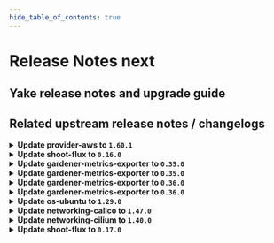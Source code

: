 ```yaml
---
hide_table_of_contents: true
---
```


# Release Notes next

## Yake release notes and upgrade guide

## Related upstream release notes / changelogs


<details>
<summary><b>Update provider-aws to <code>1.60.1</code></b></summary>

# [gardener/gardener-extension-provider-aws]

## 🐛 Bug Fixes

- `[OPERATOR]` Add specific object selectors for shoot webhooks to avoid high load in large landscapes  by @kon-angelo [#1235]

## Helm Charts
- admission-aws-application: `europe-docker.pkg.dev/gardener-project/releases/charts/gardener/extensions/admission-aws-application:v1.60.1`
- admission-aws-runtime: `europe-docker.pkg.dev/gardener-project/releases/charts/gardener/extensions/admission-aws-runtime:v1.60.1`
- provider-aws: `europe-docker.pkg.dev/gardener-project/releases/charts/gardener/extensions/provider-aws:v1.60.1`
## Docker Images
- gardener-extension-admission-aws: `europe-docker.pkg.dev/gardener-project/releases/gardener/extensions/admission-aws:v1.60.1`
- gardener-extension-provider-aws: `europe-docker.pkg.dev/gardener-project/releases/gardener/extensions/provider-aws:v1.60.1`


</details>

<details>
<summary><b>Update shoot-flux to <code>0.16.0</code></b></summary>

## What's Changed
* 🤖 Update module golang.org/x/tools to v0.30.0 by @renovate in https://github.com/stackitcloud/gardener-extension-shoot-flux/pull/134
* 🤖 Update module github.com/spf13/cobra to v1.9.1 - autoclosed by @renovate in https://github.com/stackitcloud/gardener-extension-shoot-flux/pull/137
* 🤖 Update module github.com/gardener/gardener to v1.113.0 by @renovate in https://github.com/stackitcloud/gardener-extension-shoot-flux/pull/133


**Full Changelog**: https://github.com/stackitcloud/gardener-extension-shoot-flux/compare/v0.15.0...v0.16.0

</details>

<details>
<summary><b>Update gardener-metrics-exporter to <code>0.35.0</code></b></summary>

# [gardener/gardener-metrics-exporter]

## 🏃 Others

- `[OPERATOR]` Adds SAST scanning using `gosec`. by @rickardsjp [#120]

## Docker Images
- metrics-exporter: `europe-docker.pkg.dev/gardener-project/releases/gardener/metrics-exporter:0.35.0`


</details>

<details>
<summary><b>Update gardener-metrics-exporter to <code>0.35.0</code></b></summary>

# [gardener/gardener-metrics-exporter]

## 🏃 Others

- `[OPERATOR]` Adds SAST scanning using `gosec`. by @rickardsjp [#120]

## Docker Images
- metrics-exporter: `europe-docker.pkg.dev/gardener-project/releases/gardener/metrics-exporter:0.35.0`


</details>

<details>
<summary><b>Update gardener-metrics-exporter to <code>0.36.0</code></b></summary>

no release notes available

## Docker Images
- metrics-exporter: `europe-docker.pkg.dev/gardener-project/releases/gardener/metrics-exporter:0.36.0`


</details>

<details>
<summary><b>Update gardener-metrics-exporter to <code>0.36.0</code></b></summary>

no release notes available

## Docker Images
- metrics-exporter: `europe-docker.pkg.dev/gardener-project/releases/gardener/metrics-exporter:0.36.0`


</details>

<details>
<summary><b>Update os-ubuntu to <code>1.29.0</code></b></summary>

# [gardener/gardener-extension-os-ubuntu]

## ⚠️ Breaking Changes

- `[OPERATOR]` The option `values.disableAutoUpgrades` was moved under the config directive and therefore must be configured like this now `values.config.disableUnattendedUpgrades` by @nschad [#178]
## 🐛 Bug Fixes

- `[OPERATOR]` The provision OSC script does not run anymore when the node is rebooting.  by @MrBatschner [#184]
## 🏃 Others

- `[OPERATOR]` Allows the operator to deploy nodes with the timesyncing service `ntp` to be enabled and configured by default by @nschad [#178]

## Helm Charts
- os-ubuntu: `europe-docker.pkg.dev/gardener-project/releases/charts/gardener/extensions/os-ubuntu:v1.29.0`
## Docker Images
- gardener-extension-os-ubuntu: `europe-docker.pkg.dev/gardener-project/releases/gardener/extensions/os-ubuntu:v1.29.0`


</details>

<details>
<summary><b>Update networking-calico to <code>1.47.0</code></b></summary>

# [gardener/gardener-extension-networking-calico]

## ⚠️ Breaking Changes

- `[OPERATOR]` The Helm charts for the `application` and `runtime` parts of the gardener-extension-admission-calico admission controller have been separated into standalone charts. These charts now assume a Garden setup with a virtual garden. Both charts must be deployed individually: the `runtime` chart on the Garden runtime cluster, and the `application` chart on the virtual garden. Additionally, the intermediate `global` level in the Helm values has been removed, so you may need to adjust your provided values accordingly. by @MartinWeindel [#572]
## 🏃 Others

- `[OPERATOR]` Fix permissions of calico-kube-controllers by @DockToFuture [#577]
- `[OPERATOR]` Containers, which do not require privilege escalations, now forbid privilege escalations explicitly. by @georgibaltiev [#576]
- `[OPERATOR]` Prepare for deployment of admission controller by gardener-operator by @MartinWeindel [#572]
- `[OPERATOR]` Update to calico-v3.29.2 by @axel7born [#599]
- `[OPERATOR]` The ports used by the extension can now be specified via helm values. by @ScheererJ [#592]

## Helm Charts
- admission-calico-application: `europe-docker.pkg.dev/gardener-project/releases/charts/gardener/extensions/admission-calico-application:v1.47.0`
- admission-calico-runtime: `europe-docker.pkg.dev/gardener-project/releases/charts/gardener/extensions/admission-calico-runtime:v1.47.0`
- networking-calico: `europe-docker.pkg.dev/gardener-project/releases/charts/gardener/extensions/networking-calico:v1.47.0`
## Docker Images
- gardener-extension-admission-calico: `europe-docker.pkg.dev/gardener-project/releases/gardener/extensions/admission-calico:v1.47.0`
- gardener-extension-networking-calico: `europe-docker.pkg.dev/gardener-project/releases/gardener/extensions/networking-calico:v1.47.0`


</details>

<details>
<summary><b>Update networking-cilium to <code>1.40.0</code></b></summary>

# [gardener/gardener-extension-networking-cilium]

## ⚠️ Breaking Changes

- `[OPERATOR]` The Helm charts for the `application` and `runtime` parts of the gardener-extension-admission-cilium admission controller have been separated into standalone charts. These charts now assume a Garden setup with a virtual garden. Both charts must be deployed individually: the `runtime` chart on the Garden runtime cluster, and the `application` chart on the virtual garden. Additionally, the intermediate `global` level in the Helm values has been removed, so you may need to adjust your provided values accordingly. by @MartinWeindel [#483]
## 🏃 Others

- `[OPERATOR]` Update to cilium `v1.16.6`. by @DockToFuture [#484]
- `[OPERATOR]` Use BPF masquerading and therefore BPF host routing in Cilium when using direct routing. by @hown3d [#350]
- `[OPERATOR]` Update cilium to v1.17.1 by @axel7born [#510]
- `[OPERATOR]` Containers, which do not require privilege escalations, now forbid privilege escalations explicitly. by @georgibaltiev [#487]
- `[OPERATOR]` Prepare for deployment of admission controller by gardener-operator by @MartinWeindel [#483]
- `[OPERATOR]` The ports used by the extension can now be specified via helm values. by @ScheererJ [#506]

## Helm Charts
- admission-cilium-application: `europe-docker.pkg.dev/gardener-project/releases/charts/gardener/extensions/admission-cilium-application:v1.40.0`
- admission-cilium-runtime: `europe-docker.pkg.dev/gardener-project/releases/charts/gardener/extensions/admission-cilium-runtime:v1.40.0`
- networking-cilium: `europe-docker.pkg.dev/gardener-project/releases/charts/gardener/extensions/networking-cilium:v1.40.0`
## Docker Images
- gardener-extension-admission-cilium: `europe-docker.pkg.dev/gardener-project/releases/gardener/extensions/admission-cilium:v1.40.0`
- gardener-extension-networking-cilium: `europe-docker.pkg.dev/gardener-project/releases/gardener/extensions/networking-cilium:v1.40.0`


</details>

<details>
<summary><b>Update shoot-flux to <code>0.17.0</code></b></summary>

## What's Changed
* Add `shoot-info` `ConfigMap` with shoot information in flux namespace by @crigertg in https://github.com/stackitcloud/gardener-extension-shoot-flux/pull/138

## New Contributors
* @crigertg made their first contribution in https://github.com/stackitcloud/gardener-extension-shoot-flux/pull/138

**Full Changelog**: https://github.com/stackitcloud/gardener-extension-shoot-flux/compare/v0.16.0...v0.17.0

</details>

